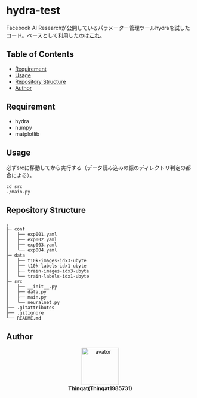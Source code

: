 # hydra-test <!-- omit in toc -->

Facebook AI Researchが公開しているパラメーター管理ツールhydraを試したコード。ベースとして利用したのは[これ](https://github.com/rasbt/python-machine-learning-book-3rd-edition/tree/master/ch12)。

## Table of Contents <!-- omit in toc -->

- [Requirement](#requirement)
- [Usage](#usage)
- [Repository Structure](#repository-structure)
- [Author](#author)

## Requirement

- hydra
- numpy
- matplotlib

## Usage

必ずsrcに移動してから実行する（データ読み込みの際のディレクトリ判定の都合による）。

```shell
cd src
./main.py
```

## Repository Structure

``` rawtext
.
├─ conf
│   ├── exp001.yaml
│   ├── exp002.yaml
│   ├── exp003.yaml
│   └── exp004.yaml
├─ data
│   ├── t10k-images-idx3-ubyte
│   ├── t10k-labels-idx1-ubyte
│   ├── train-images-idx3-ubyte
│   └── train-labels-idx1-ubyte
├─ src
│   ├── __init__.py
│   ├── data.py
│   ├── main.py
│   └── neuralnet.py
├── .gitattributes
├── .gitignore
└── README.md
```

## Author

<div align="center">
<img src="https://avatars.githubusercontent.com/u/113882060?v=4" width="100" height="100" alt="avator"><br>
<strong>Thinqat(Thinqat1985731)</strong>
</div>

